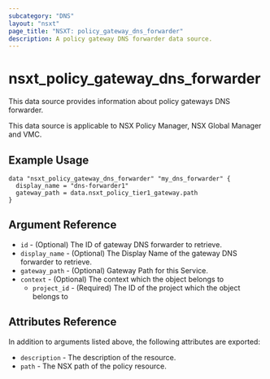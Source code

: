 ```yaml
---
subcategory: "DNS"
layout: "nsxt"
page_title: "NSXT: policy_gateway_dns_forwarder"
description: A policy gateway DNS forwarder data source.
---
```


# nsxt_policy_gateway_dns_forwarder

This data source provides information about policy gateways DNS forwarder.

This data source is applicable to NSX Policy Manager, NSX Global Manager and VMC.

## Example Usage

```hcl
data "nsxt_policy_gateway_dns_forwarder" "my_dns_forwarder" {
  display_name = "dns-forwarder1"
  gateway_path = data.nsxt_policy_tier1_gateway.path
}
```

## Argument Reference

* `id` - (Optional) The ID of gateway DNS forwarder to retrieve.
* `display_name` - (Optional) The Display Name of the gateway DNS forwarder to retrieve.
* `gateway_path` - (Optional) Gateway Path for this Service.
* `context` - (Optional) The context which the object belongs to
    * `project_id` - (Required) The ID of the project which the object belongs to

## Attributes Reference

In addition to arguments listed above, the following attributes are exported:

* `description` - The description of the resource.
* `path` - The NSX path of the policy resource.
